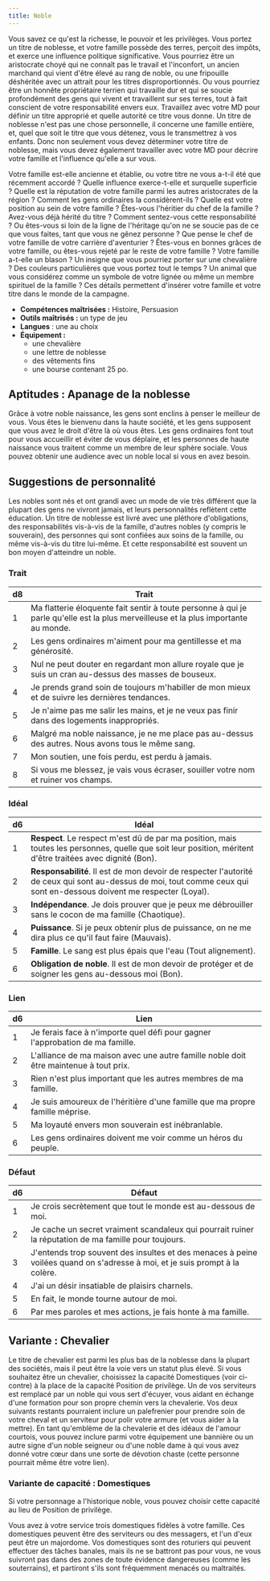 ```yaml
---
title: Noble
---
```

Vous savez ce qu'est la richesse, le pouvoir et les privilèges. Vous portez un titre de noblesse, et votre famille possède des terres, perçoit des impôts, et exerce une influence politique significative. Vous pourriez être un aristocrate choyé qui ne connaît pas le travail et l'inconfort, un ancien marchand qui vient d'être élevé au rang de noble, ou une fripouille déshéritée avec un attrait pour les titres disproportionnés. Ou vous pourriez être un honnête propriétaire terrien qui travaille dur et qui se soucie profondément des gens qui vivent et travaillent sur ses terres, tout à fait conscient de votre responsabilité envers eux. Travaillez avec votre MD pour définir un titre approprié et quelle autorité ce titre vous donne. Un titre de noblesse n'est pas une chose personnelle, il concerne une famille entière, et, quel que soit le titre que vous détenez, vous le transmettrez à vos enfants. Donc non seulement vous devez déterminer votre titre de noblesse, mais vous devez également travailler avec votre MD pour décrire votre famille et l'influence qu'elle a sur vous.

Votre famille est-elle ancienne et établie, ou votre titre ne vous a-t-il été que récemment accordé ? Quelle influence exerce-t-elle et sur ​​quelle superficie ? Quelle est la réputation de votre famille parmi les autres aristocrates de la région ? Comment les gens ordinaires la considèrent-ils ? Quelle est votre position au sein de votre famille ? Êtes-vous l'héritier du chef de la famille ? Avez-vous déjà hérité du titre ? Comment sentez-vous cette responsabilité ? Ou êtes-vous si loin de la ligne de l'héritage qu'on ne se soucie pas de ce que vous faites, tant que vous ne gênez personne ? Que pense le chef de votre famille de votre carrière d'aventurier ? Êtes-vous en bonnes grâces de votre famille, ou êtes-vous rejeté par le reste de votre famille ? Votre famille a-t-elle un blason ? Un insigne que vous pourriez porter sur une chevalière ? Des couleurs particulières que vous portez tout le temps ? Un animal que vous considérez comme un symbole de votre lignée ou même un membre spirituel de la famille ? Ces détails permettent d'insérer votre famille et votre titre dans le monde de la campagne.

- **Compétences maîtrisées :** Histoire, Persuasion  
- **Outils maîtrisés :** un type de jeu
- **Langues** : une au choix
- **Équipement :**
	- une chevalière
	- une lettre de noblesse
	- des vêtements fins
	- une bourse contenant 25 po.

## Aptitudes : Apanage de la noblesse
Grâce à votre noble naissance, les gens sont enclins à penser le meilleur de vous. Vous êtes le bienvenu dans la haute société, et les gens supposent que vous avez le droit d'être là où vous êtes. Les gens ordinaires font tout pour vous accueillir et éviter de vous déplaire, et les personnes de haute naissance vous traitent comme un membre de leur sphère sociale. Vous pouvez obtenir une audience avec un noble local si vous en avez besoin.

## Suggestions de personnalité
Les nobles sont nés et ont grandi avec un mode de vie très différent que la plupart des gens ne vivront jamais, et leurs personnalités reflètent cette éducation. Un titre de noblesse est livré avec une pléthore d'obligations, des responsabilités vis-à-vis de la famille, d'autres nobles (y compris le souverain), des personnes qui sont confiées aux soins de la famille, ou même vis-à-vis du titre lui-même. Et cette responsabilité est souvent un bon moyen d'atteindre un noble.

### Trait
|d8|Trait|
|--|--|
|1|Ma flatterie éloquente fait sentir à toute personne à qui je parle qu'elle est la plus merveilleuse et la plus importante au monde.|
|2|Les gens ordinaires m'aiment pour ma gentillesse et ma générosité.|
|3|Nul ne peut douter en regardant mon allure royale que je suis un cran au-dessus des masses de bouseux.|
|4|Je prends grand soin de toujours m'habiller de mon mieux et de suivre les dernières tendances.|
|5|Je n'aime pas me salir les mains, et je ne veux pas finir dans des logements inappropriés.|
|6|Malgré ma noble naissance, je ne me place pas au-dessus des autres. Nous avons tous le même sang.|
|7|Mon soutien, une fois perdu, est perdu à jamais.|
|8|Si vous me blessez, je vais vous écraser, souiller votre nom et ruiner vos champs.|

### Idéal
|d6|Idéal|
|--|--|
|1|**Respect**. Le respect m'est dû de par ma position, mais toutes les personnes, quelle que soit leur position, méritent d'être traitées avec dignité (Bon).|
|2|**Responsabilité**. Il est de mon devoir de respecter l'autorité de ceux qui sont au-dessus de moi, tout comme ceux qui sont en-dessous doivent me respecter (Loyal).|
|3|**Indépendance**. Je dois prouver que je peux me débrouiller sans le cocon de ma famille (Chaotique).|
|4|**Puissance**. Si je peux obtenir plus de puissance, on ne me dira plus ce qu'il faut faire (Mauvais).|
|5|**Famille**. Le sang est plus épais que l'eau (Tout alignement).|
|6|**Obligation de noble**. Il est de mon devoir de protéger et de soigner les gens au-dessous moi (Bon).|

### Lien
|d6|Lien|
|--|--|
|1|Je ferais face à n'importe quel défi pour gagner l'approbation de ma famille.|
|2|L'alliance de ma maison avec une autre famille noble doit être maintenue à tout prix.|
|3|Rien n'est plus important que les autres membres de ma famille.|
|4|Je suis amoureux de l'héritière d'une famille que ma propre famille méprise.|
|5|Ma loyauté envers mon souverain est inébranlable.|
|6|Les gens ordinaires doivent me voir comme un héros du peuple.|

### Défaut
|d6|Défaut|
|--|--|
|1|Je crois secrètement que tout le monde est au-dessous de moi.|
|2|Je cache un secret vraiment scandaleux qui pourrait ruiner la réputation de ma famille pour toujours.|
|3|J'entends trop souvent des insultes et des menaces à peine voilées quand on s'adresse à moi, et je suis prompt à la colère.|
|4|J'ai un désir insatiable de plaisirs charnels.|
|5|En fait, le monde tourne autour de moi.|
|6|Par mes paroles et mes actions, je fais honte à ma famille.|

## Variante : Chevalier
Le titre de chevalier est parmi les plus bas de la noblesse dans la plupart des sociétés, mais il peut être la voie vers un statut plus élevé. Si vous souhaitez être un chevalier, choisissez la capacité Domestiques (voir ci-contre) à la place de la capacité Position de privilège. Un de vos serviteurs est remplacé par un noble qui vous sert d'écuyer, vous aidant en échange d'une formation pour son propre chemin vers la chevalerie. Vos deux suivants restants pourraient inclure un palefrenier pour prendre soin de votre cheval et un serviteur pour polir votre armure (et vous aider à la mettre). En tant qu'emblème de la chevalerie et des idéaux de l'amour courtois, vous pouvez inclure parmi votre équipement une bannière ou un autre signe d'un noble seigneur ou d'une noble dame à qui vous avez donné votre cœur dans une sorte de dévotion chaste (cette personne pourrait même être votre lien).

### Variante de capacité : Domestiques
Si votre personnage a l'historique noble, vous pouvez choisir cette capacité au lieu de Position de privilège.

Vous avez à votre service trois domestiques fidèles à votre famille. Ces domestiques peuvent être des serviteurs ou des messagers, et l'un d'eux peut être un majordome. Vos domestiques sont des roturiers qui peuvent effectuer des tâches banales, mais ils ne se battront pas pour vous, ne vous suivront pas dans des zones de toute évidence dangereuses (comme les souterrains), et partiront s'ils sont fréquemment menacés ou maltraités.